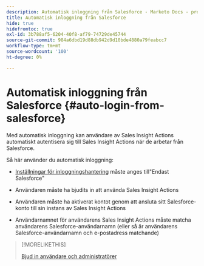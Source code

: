 ```yaml
---
description: Automatisk inloggning från Salesforce - Marketo Docs - produktdokumentation
title: Automatisk inloggning från Salesforce
hide: true
hidefromtoc: true
exl-id: 3b788af5-6204-40f8-af79-74729de45744
source-git-commit: 984a6dbd19d88db942d9d10bde4880a79feabcc7
workflow-type: tm+mt
source-wordcount: '100'
ht-degree: 0%

---
```


# Automatisk inloggning från Salesforce {#auto-login-from-salesforce}

Med automatisk inloggning kan användare av Sales Insight Actions automatiskt autentisera sig till Sales Insight Actions när de arbetar från Salesforce.

Så här använder du automatisk inloggning:

* [Inställningar för inloggningshantering](/help/marketo/product-docs/marketo-sales-insight/actions/admin/login-management-settings.md) måste anges till&quot;Endast Salesforce&quot;

* Användaren måste ha bjudits in att använda Sales Insight Actions

* Användaren måste ha aktiverat kontot genom att ansluta sitt Salesforce-konto till sin instans av Sales Insight Actions

* Användarnamnet för användarens Sales Insight Actions måste matcha användarens Salesforce-användarnamn (eller så är användarens Salesforce-användarnamn och e-postadress matchande)

>[!MORELIKETHIS]
>
>[Bjud in användare och administratörer](/help/marketo/product-docs/marketo-sales-insight/actions/admin/invite-users-and-admins.md)
